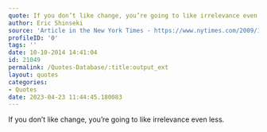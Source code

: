 ```yaml
---
quote: If you don’t like change, you’re going to like irrelevance even less.
author: Eric Shinseki
source: 'Article in the New York Times - https://www.nytimes.com/2009/11/11/us/politics/11vets.html'
profileID: '0'
tags: ''
date: 10-10-2014 14:41:04
id: 21049
permalink: /Quotes-Database/:title:output_ext
layout: quotes
categories:
- Quotes
date: 2023-04-23 11:44:45.180083
---
```

If you don’t like change, you’re going to like irrelevance even less.